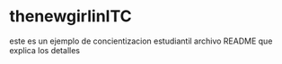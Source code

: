 # thenewgirlinITC 
 este es un ejemplo de concientizacion estudiantil
 archivo README  que explica los detalles
